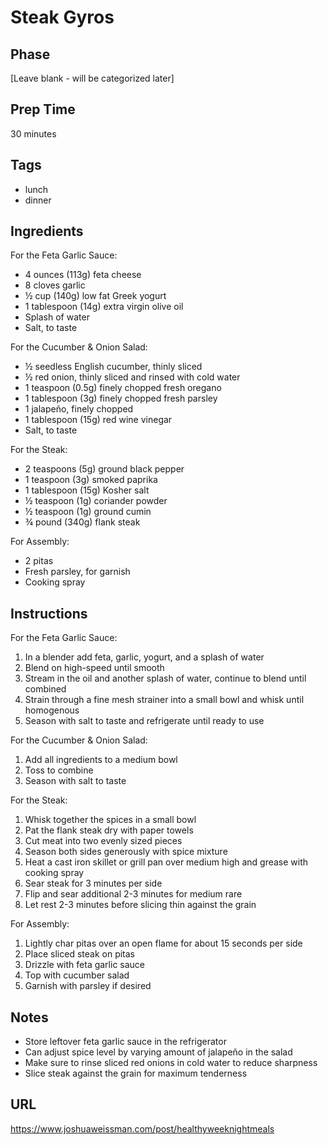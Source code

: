 # Steak Gyros

## Phase
[Leave blank - will be categorized later]

## Prep Time
30 minutes

## Tags
- lunch
- dinner

## Ingredients
For the Feta Garlic Sauce:
- 4 ounces (113g) feta cheese
- 8 cloves garlic
- ½ cup (140g) low fat Greek yogurt
- 1 tablespoon (14g) extra virgin olive oil
- Splash of water
- Salt, to taste

For the Cucumber & Onion Salad:
- ½ seedless English cucumber, thinly sliced
- ½ red onion, thinly sliced and rinsed with cold water
- 1 teaspoon (0.5g) finely chopped fresh oregano
- 1 tablespoon (3g) finely chopped fresh parsley
- 1 jalapeño, finely chopped
- 1 tablespoon (15g) red wine vinegar
- Salt, to taste

For the Steak:
- 2 teaspoons (5g) ground black pepper
- 1 teaspoon (3g) smoked paprika
- 1 tablespoon (15g) Kosher salt
- ½ teaspoon (1g) coriander powder
- ½ teaspoon (1g) ground cumin
- ¾ pound (340g) flank steak

For Assembly:
- 2 pitas
- Fresh parsley, for garnish
- Cooking spray

## Instructions
For the Feta Garlic Sauce:
1. In a blender add feta, garlic, yogurt, and a splash of water
2. Blend on high-speed until smooth
3. Stream in the oil and another splash of water, continue to blend until combined
4. Strain through a fine mesh strainer into a small bowl and whisk until homogenous
5. Season with salt to taste and refrigerate until ready to use

For the Cucumber & Onion Salad:
1. Add all ingredients to a medium bowl
2. Toss to combine
3. Season with salt to taste

For the Steak:
1. Whisk together the spices in a small bowl
2. Pat the flank steak dry with paper towels
3. Cut meat into two evenly sized pieces
4. Season both sides generously with spice mixture
5. Heat a cast iron skillet or grill pan over medium high and grease with cooking spray
6. Sear steak for 3 minutes per side
7. Flip and sear additional 2-3 minutes for medium rare
8. Let rest 2-3 minutes before slicing thin against the grain

For Assembly:
1. Lightly char pitas over an open flame for about 15 seconds per side
2. Place sliced steak on pitas
3. Drizzle with feta garlic sauce
4. Top with cucumber salad
5. Garnish with parsley if desired

## Notes
- Store leftover feta garlic sauce in the refrigerator
- Can adjust spice level by varying amount of jalapeño in the salad
- Make sure to rinse sliced red onions in cold water to reduce sharpness
- Slice steak against the grain for maximum tenderness

## URL
https://www.joshuaweissman.com/post/healthyweeknightmeals
